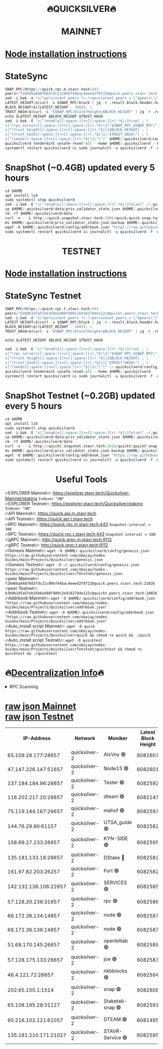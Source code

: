 <h1 align="center"> 🔥QUICKSILVER🔥</h1>

<h1 align="center"> MAINNET</h1>

[Node installation instructions](https://github.com/obajay/nodes-Guides/tree/main/Projects/Quicksilver)
=

# StateSync
```python
SNAP_RPC=https://quick.rpc.m.stavr.tech:443
peers="f2846ba84070d3fdc21c09ef44bac4eeed2f8722@quick.peers.stavr.tech:21026"
sed -i.bak -e "s/^persistent_peers *=.*/persistent_peers = \"$peers\"/" $HOME/.quicksilverd/config/config.toml
LATEST_HEIGHT=$(curl -s $SNAP_RPC/block | jq -r .result.block.header.height); \
BLOCK_HEIGHT=$((LATEST_HEIGHT - 300)); \
TRUST_HASH=$(curl -s "$SNAP_RPC/block?height=$BLOCK_HEIGHT" | jq -r .result.block_id.hash)
echo $LATEST_HEIGHT $BLOCK_HEIGHT $TRUST_HASH
sed -i.bak -E "s|^(enable[[:space:]]+=[[:space:]]+).*$|\1true| ; \
s|^(rpc_servers[[:space:]]+=[[:space:]]+).*$|\1\"$SNAP_RPC,$SNAP_RPC\"| ; \
s|^(trust_height[[:space:]]+=[[:space:]]+).*$|\1$BLOCK_HEIGHT| ; \
s|^(trust_hash[[:space:]]+=[[:space:]]+).*$|\1\"$TRUST_HASH\"| ; \
s|^(seeds[[:space:]]+=[[:space:]]+).*$|\1\"\"|" $HOME/.quicksilverd/config/config.toml
quicksilverd tendermint unsafe-reset-all --home $HOME/.quicksilverd --keep-addr-book
systemctl restart quicksilverd && sudo journalctl -u quicksilverd -f -o cat
```

# SnapShot (~0.4GB) updated every 5 hours
```python
cd $HOME
apt install lz4
sudo systemctl stop quicksilverd
sed -i.bak -E "s|^(enable[[:space:]]+=[[:space:]]+).*$|\1false|" ~/.quicksilverd/config/config.toml
cp $HOME/.quicksilverd/data/priv_validator_state.json $HOME/.quicksilverd/priv_validator_state.json.backup
rm -rf $HOME/.quicksilverd/data
curl -o - -L http://quick.snapshot.stavr.tech:1009/quick/quick-snap.tar.lz4 | lz4 -c -d - | tar -x -C $HOME/.quicksilverd --strip-components 2
mv $HOME/.quicksilverd/priv_validator_state.json.backup $HOME/.quicksilverd/data/priv_validator_state.json
wget -O $HOME/.quicksilverd/config/addrbook.json "https://raw.githubusercontent.com/obajay/nodes-Guides/main/Projects/Quicksilver/addrbook.json"
sudo systemctl restart quicksilverd && journalctl -u quicksilverd -f -o cat
```

<h1 align="center"> TESTNET</h1>

[Node installation instructions](https://github.com/obajay/nodes-Guides/tree/main/Projects/Quicksilver/Tetstnet)
=

# StateSync Testnet
```python
SNAP_RPC=https://quick.rpc.t.stavr.tech:443
peers="b3b0b1dfa5feb35b6ed88f409c2e9182784e122c@quickt.peers.stavr.tech:20026"
sed -i.bak -e "s/^persistent_peers *=.*/persistent_peers = \"$peers\"/" $HOME/.quicksilverd/config/config.toml
LATEST_HEIGHT=$(curl -s $SNAP_RPC/block | jq -r .result.block.header.height); \
BLOCK_HEIGHT=$((LATEST_HEIGHT - 100)); \
TRUST_HASH=$(curl -s "$SNAP_RPC/block?height=$BLOCK_HEIGHT" | jq -r .result.block_id.hash)

echo $LATEST_HEIGHT $BLOCK_HEIGHT $TRUST_HASH

sed -i.bak -E "s|^(enable[[:space:]]+=[[:space:]]+).*$|\1true| ; \
s|^(rpc_servers[[:space:]]+=[[:space:]]+).*$|\1\"$SNAP_RPC,$SNAP_RPC\"| ; \
s|^(trust_height[[:space:]]+=[[:space:]]+).*$|\1$BLOCK_HEIGHT| ; \
s|^(trust_hash[[:space:]]+=[[:space:]]+).*$|\1\"$TRUST_HASH\"| ; \
s|^(seeds[[:space:]]+=[[:space:]]+).*$|\1\"\"|" ~/.quicksilverd/config/config.toml
quicksilverd tendermint unsafe-reset-all --home $HOME/.quicksilverd
systemctl restart quicksilverd && sudo journalctl -u quicksilverd -f -o cat

```

# SnapShot Testnet (~0.2GB) updated every 5 hours
```python
cd $HOME
apt install lz4
sudo systemctl stop quicksilverd
sed -i.bak -E "s|^(enable[[:space:]]+=[[:space:]]+).*$|\1false|" ~/.quicksilverd/config/config.toml
cp $HOME/.quicksilverd/data/priv_validator_state.json $HOME/.quicksilverd/priv_validator_state.json.backup
rm -rf $HOME/.quicksilverd/data
curl -o - -L http://quickt.snapshot.stavr.tech:1016/quickt/quickt-snap.tar.lz4 | lz4 -c -d - | tar -x -C $HOME/.quicksilverd --strip-components 2
mv $HOME/.quicksilverd/priv_validator_state.json.backup $HOME/.quicksilverd/data/priv_validator_state.json
wget -O $HOME/.quicksilverd/config/addrbook.json "https://raw.githubusercontent.com/obajay/nodes-Guides/main/Projects/Quicksilver/Tetstnet/addrbook.json"
sudo systemctl restart quicksilverd && journalctl -u quicksilverd -f -o cat
```
 <h1 align="center"> Useful Tools</h1>

🔥EXPLORER Mainnet🔥:        https://explorer.stavr.tech/Quicksilver-Mainnet/staking    `Indexer "ON"` \
🔥EXPLORER Testnet🔥:        https://explorer.stavr.tech/Quicksilver/staking	        `Indexer "ON"` \
🔥API Mainnet🔥: 			 https://quick.api.m.stavr.tech \
🔥API Testnet🔥: 			 https://quick.api.t.stavr.tech \
🔥RPC Mainnet🔥:             https://quick.rpc.m.stavr.tech:443              `Snapshot-interval = 300` \
🔥RPC Testnet🔥:             https://quick.rpc.t.stavr.tech:443              `Snapshot-interval = 100` \
🔥gRPC Mainnet🔥:                    http://quick.grpc.m.stavr.tech:9113 \
🔥gRPC Testnet🔥:                    http://quick.grpc.t.stavr.tech:9112 \
🔥Genesis Mainnet🔥: `wget -O $HOME/.quicksilverd/config/genesis.json https://raw.githubusercontent.com/obajay/nodes-Guides/main/Projects/Quicksilver/genesis.json` \
🔥Genesis Testnet🔥: `wget -O ~/.quicksilverd/config/genesis.json https://raw.githubusercontent.com/obajay/nodes-Guides/main/Projects/Quicksilver/Tetstnet/genesis.json` \
🔥peer Mainnet🔥:					 `f2846ba84070d3fdc21c09ef44bac4eeed2f8722@quick.peers.stavr.tech:21026` \
🔥peer Testnet🔥:					 `b3b0b1dfa5feb35b6ed88f409c2e9182784e122c@quickt.peers.stavr.tech:20026` \
🔥Addrbook Mainnet🔥:    ```wget -O $HOME/.quicksilverd/config/addrbook.json "https://raw.githubusercontent.com/obajay/nodes-Guides/main/Projects/Quicksilver/addrbook.json"``` \
🔥Addrbook Testnet🔥:    ```wget -O $HOME/.quicksilverd/config/addrbook.json "https://raw.githubusercontent.com/obajay/nodes-Guides/main/Projects/Quicksilver/addrbook.json"``` \
🔥Auto_install script Mainnet🔥: ```wget -O quick https://raw.githubusercontent.com/obajay/nodes-Guides/main/Projects/Quicksilver/quick && chmod +x quick && ./quick``` \
🔥Auto_install script Testnet🔥: ```wget -O quicktest https://raw.githubusercontent.com/obajay/nodes-Guides/main/Projects/Quicksilver/Tetstnet/quicktest && chmod +x quicktest && ./quicktest```

🔥[Decentralization Info](https://github.com/obajay/StateSync-snapshots/tree/main/Projects/Quicksilver/Decentralization)🔥
=

<details>
<summary>RPC Scanning</summary>

<h2 align="center"> We scan nodes in real time every 4 hours. And we provide the final result of RPC endpoints.
We cannot influence the operation of these nodes in any way. </h2>


```python
If Voting Power is higher than 0 --> then the Node is a validator of the network and may be subject to attack and be a potential threat to the chain.
```
```python
We marked such validators with a red symbol
```

</details>

[raw json Mainnet](https://rpc-check.quickm.stavr.tech/quickm/rpc-quickm-result.json) \
[raw json Testnet](https://github.com/obajay/StateSync-snapshots/tree/main/Projects/Quicksilver/Rpc-Check-Testnet)
=


<table><tr><th>IP-Address</th><th>Network</th><th>Moniker</th><th>Latest Block Height</th><th>Earliest Block Height</th><th>Catching Up</th><th>Tx Index</th><th>Voting Power</th><th>Scan Time</th></tr><tr><td>65.109.28.177:28657</td><td>quicksilver-2</td><td>AlxVoy 🟢</td><td>6082607</td><td>3562001</td><td>False</td><td>off</td><td>0</td><td>2024-02-22T10:03:23.862483579UTC</td></tr><tr><td>47.147.226.147:51657</td><td>quicksilver-2</td><td>Node15 🟢</td><td>6082601</td><td>5151648</td><td>False</td><td>off</td><td>0</td><td>2024-02-22T10:02:48.229601515UTC</td></tr><tr><td>137.184.184.96:26657</td><td>quicksilver-2</td><td>Tester 🟢</td><td>6082592</td><td>5550692</td><td>False</td><td>off</td><td>0</td><td>2024-02-22T10:01:57.164291670UTC</td></tr><tr><td>116.202.217.20:26657</td><td>quicksilver-2</td><td>dteam 🟢</td><td>6082147</td><td>5581001</td><td>False</td><td>on</td><td>0</td><td>2024-02-22T10:02:23.852487388UTC</td></tr><tr><td>75.119.144.167:26657</td><td>quicksilver-2</td><td>mahof 🟢</td><td>6082597</td><td>5654794</td><td>False</td><td>on</td><td>0</td><td>2024-02-22T10:02:32.504860686UTC</td></tr><tr><td>144.76.29.90:61157</td><td>quicksilver-2</td><td>UTSA_guide 🟢</td><td>6082582</td><td>5743301</td><td>False</td><td>on</td><td>0</td><td>2024-02-22T10:01:02.642057742UTC</td></tr><tr><td>158.69.27.233:26657</td><td>quicksilver-2</td><td>KYN-SIDE 🟢</td><td>6082595</td><td>5799001</td><td>False</td><td>on</td><td>0</td><td>2024-02-22T10:02:10.550406095UTC</td></tr><tr><td>135.181.133.16:26657</td><td>quicksilver-2</td><td>DStake 🔴</td><td>6082582</td><td>5807001</td><td>False</td><td>on</td><td>154670</td><td>2024-02-22T10:01:02.080346365UTC</td></tr><tr><td>161.97.82.203:26257</td><td>quicksilver-2</td><td>Fort 🟢</td><td>6082582</td><td>5863421</td><td>False</td><td>on</td><td>0</td><td>2024-02-22T10:00:57.511658717UTC</td></tr><tr><td>142.132.136.106:22657</td><td>quicksilver-2</td><td>SERVICES 🟢</td><td>6082595</td><td>5920001</td><td>False</td><td>on</td><td>0</td><td>2024-02-22T10:02:15.435786409UTC</td></tr><tr><td>57.128.20.238:31657</td><td>quicksilver-2</td><td>rpc 🟢</td><td>6082586</td><td>5940472</td><td>False</td><td>on</td><td>0</td><td>2024-02-22T10:01:22.434089508UTC</td></tr><tr><td>66.172.36.134:14857</td><td>quicksilver-2</td><td>node 🟢</td><td>6082587</td><td>5950756</td><td>False</td><td>on</td><td>0</td><td>2024-02-22T10:01:29.899650498UTC</td></tr><tr><td>66.172.36.136:14857</td><td>quicksilver-2</td><td>node 🟢</td><td>6082587</td><td>5950756</td><td>False</td><td>on</td><td>0</td><td>2024-02-22T10:01:30.726180659UTC</td></tr><tr><td>51.68.170.145:26657</td><td>quicksilver-2</td><td>openbitlab 🟢</td><td>6082588</td><td>5981220</td><td>False</td><td>on</td><td>0</td><td>2024-02-22T10:01:37.317780509UTC</td></tr><tr><td>57.128.175.133:26657</td><td>quicksilver-2</td><td>joe 🟢</td><td>6082583</td><td>6039778</td><td>False</td><td>on</td><td>0</td><td>2024-02-22T10:01:05.037239339UTC</td></tr><tr><td>46.4.121.72:26657</td><td>quicksilver-2</td><td>nkbblocks 🟢</td><td>6082594</td><td>6056301</td><td>False</td><td>on</td><td>0</td><td>2024-02-22T10:02:05.782929284UTC</td></tr><tr><td>202.65.150.1:1514</td><td>quicksilver-2</td><td>snap 🟢</td><td>6082608</td><td>6069756</td><td>False</td><td>on</td><td>0</td><td>2024-02-22T10:03:30.972831524UTC</td></tr><tr><td>65.108.195.29:31127</td><td>quicksilver-2</td><td>Staketab-snap 🟢</td><td>6082591</td><td>6075001</td><td>False</td><td>off</td><td>0</td><td>2024-02-22T10:01:50.008145194UTC</td></tr><tr><td>95.216.102.121:61057</td><td>quicksilver-2</td><td>DTEAM 🟢</td><td>6081495</td><td>6081001</td><td>False</td><td>on</td><td>0</td><td>2024-02-22T10:01:22.844107239UTC</td></tr><tr><td>135.181.210.171:21027</td><td>quicksilver-2</td><td>STAVR-Service 🟢</td><td>6082595</td><td>6081601</td><td>False</td><td>on</td><td>0</td><td>2024-02-22T10:02:10.915084423UTC</td></tr></table>
